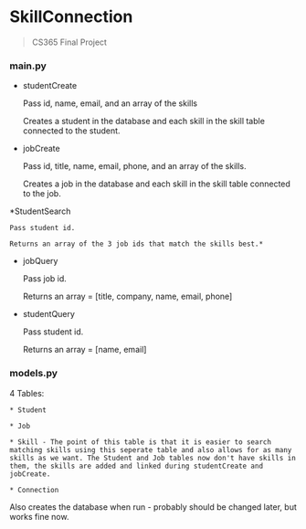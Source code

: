SkillConnection
===============

> CS365 Final Project

### main.py

  * studentCreate 

    Pass id, name, email, and an array of the skills
    
    Creates a student in the database and each skill in the skill table connected to the student.
    
   
  * jobCreate
  
    Pass id, title, name, email, phone, and an array of the skills.
    
    Creates a job in the database and each skill in the skill table connected to the job.
    
  *StudentSearch
  
    Pass student id.
    
    Returns an array of the 3 job ids that match the skills best.*
    
  * jobQuery
  
    Pass job id.
    
    Returns an array = [title, company, name, email, phone]
    
  * studentQuery
  
    Pass student id.
    
    Returns an array = [name, email]
    

 ### models.py

  4 Tables:
  
    * Student
    
    * Job
    
    * Skill - The point of this table is that it is easier to search matching skills using this seperate table and also allows for as many skills as we want. The Student and Job tables now don't have skills in them, the skills are added and linked during studentCreate and jobCreate.
    
    * Connection
    
  Also creates the database when run - probably should be changed later, but works fine now.
